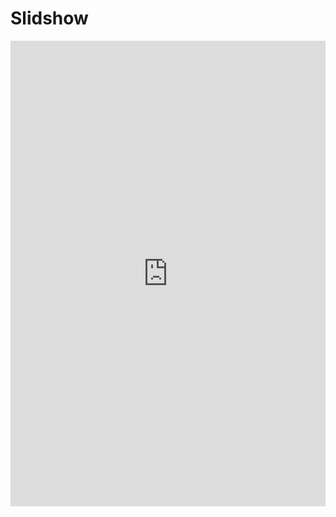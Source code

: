 # Slidshow


<iframe src="https://www.linkedin.com/embed/feed/update/urn:li:ugcPost:6869376686304186368" height="745" width="504" frameborder="0" allowfullscreen="" title="Publicação incorporada"></iframe>
